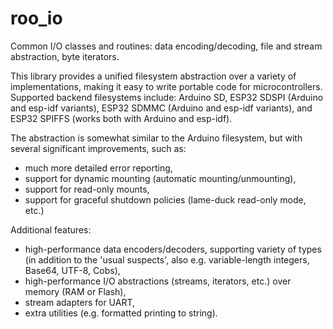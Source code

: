 # roo_io

Common I/O classes and routines: data encoding/decoding, file and stream abstraction, byte iterators.

This library provides a unified filesystem abstraction over a variety of implementations, making it easy to write portable code for microcontrollers. Supported backend filesystems include: Arduino SD, ESP32 SDSPI (Arduino and esp-idf variants), ESP32 SDMMC (Arduino and esp-idf variants), and ESP32 SPIFFS (works both with Arduino and esp-idf).

The abstraction is somewhat similar to the Arduino filesystem, but with several significant improvements, such as:

* much more detailed error reporting,
* support for dynamic mounting (automatic mounting/unmounting),
* support for read-only mounts,
* support for graceful shutdown policies (lame-duck read-only mode, etc.)

Additional features:

* high-performance data encoders/decoders, supporting variety of types (in addition to the 'usual suspects', also e.g. variable-length integers, Base64, UTF-8, Cobs),
* high-performance I/O abstractions (streams, iterators, etc.) over memory (RAM or Flash),
* stream adapters for UART,
* extra utilities (e.g. formatted printing to string).
